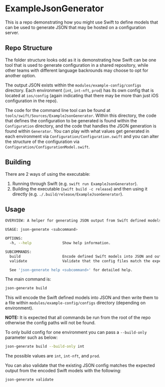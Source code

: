 # ExampleJsonGenerator

This is a repo demonstrating how you might use Swift to define models that can be used to generate JSON that may be hosted on a configuration server.

## Repo Structure

The folder structure looks odd as it is demonstrating how Swift can be one tool that is used to generate configuration in a shared repository, while other teams with different language backrounds may choose to opt for another option.

The output JSON exists within the `modules/example-config/configs` directory. Each environment (`int`, `int-nft`, `prod`) has its own config that is located at `ios/config` (again indicating that there may be more than just iOS configuration in the repo).

The code for the command line tool can be found at `tools/swift/Sources/ExampleJsonGenerator`. Within this directory, the code that defines the configuration to be generated is found within the `Configuration` directory, and the code that handles the JSON generation is found within `Generator`. You can play with what values get generated in each environment via `Configuration/Configuration.swift` and you can alter the structure of the configuration via `Configuration/ConfigurationModel.swift`. 

## Building
There are 2 ways of using the executable:
1) Running through Swift (e.g. `swift run ExampleJsonGenerator`).
2) Building the executable (`swift build -c release`) and then using it directly (e.g. `./.build/release/ExampleJsonGenerator`).

## Usage
```sh
OVERVIEW: A helper for generating JSON output from Swift defined models.

USAGE: json-generate <subcommand>

OPTIONS:
  -h, --help              Show help information.

SUBCOMMANDS:
  build                   Encode defined Swift models into JSON and output the files into config directories.
  validate                Validate that the config files match the expected encoded output from the Swift definitions.

  See 'json-generate help <subcommand>' for detailed help.
```

The main command is:
```sh
json-generate build
```
This will encode the Swift defined models into JSON and then write them to a file within `modules/example-config/configs` directory (depending on environment).

**NOTE:** It is expected that all commands be run from the root of the repo otherwise the config paths will not be found.

To only build config for one environment you can pass a `--build-only` parameter such as below:
```sh
json-generate build --build-only int
``` 
The possible values are `int`, `int-nft`, and `prod`.

You can also validate that the existing JSON config matches the expected output from the encoded Swift models with the following:
```sh
json-generate validate
```
